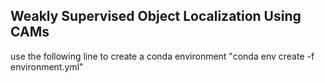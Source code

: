## Weakly Supervised Object Localization Using CAMs

use the following line to create a conda environment
"conda env create -f environment.yml"